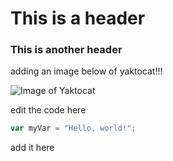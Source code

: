 # This is a header

### This is another header

adding an image below of yaktocat!!!

![Image of Yaktocat](https://octodex.github.com/images/yaktocat.png)

edit the code here
``` javascript
var myVar = "Hello, world!";
```

add it here
